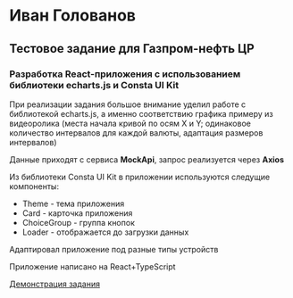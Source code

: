 <h1>
    Иван Голованов
</h1>
<h2>Тестовое задание для Газпром-нефть ЦР</h2>
<h3>Разработка React-приложения с использованием библиотеки <b>echarts.js</b> и <b>Consta UI Kit</b></h3>

<p>При реализации задания большое внимание уделил работе с библиотекой echarts.js, а именно соответствию графика примеру из видеоролика (места начала кривой по осям X и Y; одинаковое количество интервалов для каждой валюты, адаптация размеров интервалов)<p>
<p>Данные приходят с сервиса <b>MockApi</b>, запрос реализуется через <b>Axios</b></p>
<p>Из библиотеки Consta UI Kit в приложении используются следущие компоненты:</p>
<ul>
    <li>Theme - тема приложения</li>
    <li>Card - карточка приложения</li>
    <li>ChoiceGroup  - группа кнопок</li>
    <li>Loader - отображается до загрузки данных</li>
</ul>
<p>Адаптировал приложение под разные типы устройств</p>
<p>Приложение написано на React+TypeScript</p>

<a href = "https://gazprom-test-rosy.vercel.app/"> Демонстрация задания <a/>


